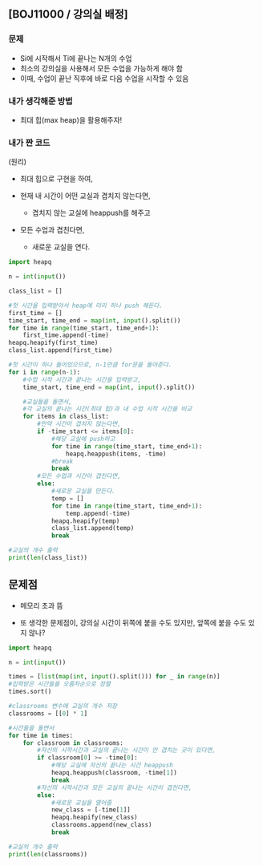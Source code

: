 ## [BOJ11000 / 강의실 배정]

### 문제

- Si에 시작해서 Ti에 끝나는 N개의 수업
- 최소의 강의실을 사용해서 모든 수업을 가능하게 해야 함
- 이때, 수업이 끝난 직후에 바로 다음 수업을 시작할 수 있음



### 내가 생각해준 방법

- 최대 힙(max heap)을 활용해주자!




### 내가 짠 코드

(원리)

- 최대 힙으로 구현을 하여, 
- 현재 내 시간이 어떤 교실과 겹치지 않는다면,
  - 겹치지 않는 교실에 heappush를 해주고

- 모든 수업과 겹친다면,
  - 새로운 교실을 연다.


```python
import heapq

n = int(input())

class_list = []

#첫 시간을 입력받아서 heap에 미리 하나 push 해둔다.
first_time = []
time_start, time_end = map(int, input().split())
for time in range(time_start, time_end+1):
    first_time.append(-time)
heapq.heapify(first_time)
class_list.append(first_time)

#첫 시간이 하나 들어있으므로, n-1만큼 for문을 돌아준다.
for i in range(n-1):
    #수업 시작 시간과 끝나는 시간을 입력받고,
    time_start, time_end = map(int, input().split())

    #교실들을 돌면서,
    #각 교실의 끝나는 시간(최대 힙)과 내 수업 시작 시간을 비교
    for items in class_list:
        #만약 시간이 겹치지 않는다면,
        if -time_start <= items[0]:
            #해당 교실에 push하고
            for time in range(time_start, time_end+1):
                heapq.heappush(items, -time)
            #break
            break
        #모든 수업과 시간이 겹친다면,
        else:
            #새로운 교실을 만든다.
            temp = []
            for time in range(time_start, time_end+1):
                temp.append(-time)
            heapq.heapify(temp)
            class_list.append(temp)
            break

#교실의 개수 출력
print(len(class_list))
```



## 문제점

- 메모리 초과 뜸

- 또 생각한 문제점이, 강의실 시간이 뒤쪽에 붙을 수도 있지만, 앞쪽에 붙을 수도 있지 않나?

```python
import heapq

n = int(input())

times = [list(map(int, input().split())) for _ in range(n)]
#입력받은 시간들을 오름차순으로 정렬
times.sort()

#classrooms 변수에 교실의 개수 저장
classrooms = [[0] * 1]

#시간들을 돌면서
for time in times:
    for classroom in classrooms:
        #자신의 시작시간과 교실의 끝나는 시간이 안 겹치는 곳이 있다면,
        if classroom[0] >= -time[0]:
            #해당 교실에 자신의 끝나는 시간 heappush
            heapq.heappush(classroom, -time[1])
            break
        #자신의 시작시간과 모든 교실의 끝나는 시간이 겹친다면,
        else:
            #새로운 교실을 열어줌
            new_class = [-time[1]]
            heapq.heapify(new_class)
            classrooms.append(new_class)
            break

#교실의 개수 출력
print(len(classrooms))
```

